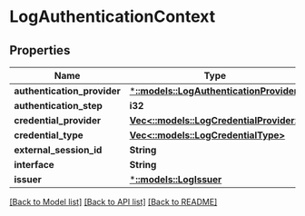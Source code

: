 # LogAuthenticationContext

## Properties
Name | Type | Description | Notes
------------ | ------------- | ------------- | -------------
**authentication_provider** | [***::models::LogAuthenticationProvider**](LogAuthenticationProvider.md) |  | [optional] 
**authentication_step** | **i32** |  | [optional] 
**credential_provider** | [**Vec<::models::LogCredentialProvider>**](LogCredentialProvider.md) |  | [optional] 
**credential_type** | [**Vec<::models::LogCredentialType>**](LogCredentialType.md) |  | [optional] 
**external_session_id** | **String** |  | [optional] 
**interface** | **String** |  | [optional] 
**issuer** | [***::models::LogIssuer**](LogIssuer.md) |  | [optional] 

[[Back to Model list]](../README.md#documentation-for-models) [[Back to API list]](../README.md#documentation-for-api-endpoints) [[Back to README]](../README.md)


